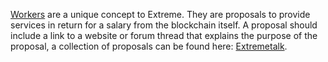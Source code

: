 [Workers](introduction/workers) are a unique concept to Extreme. They are proposals to provide services in return for a salary from the blockchain itself. A proposal should include a link to a website or forum thread that explains the purpose of the proposal, a collection of proposals can be found here: [Extremetalk](https://extremetalk.org/index.php/board,103.0.html).